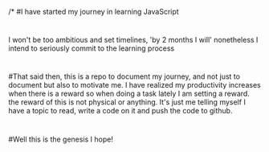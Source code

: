 /*
#I have started my journey in learning JavaScript
#
I won't be too ambitious and set timelines, 'by 2 months I will'
nonetheless I intend to seriously commit to the learning process
#
#That said then, this is a repo to document my journey, and not just to document but also
to motivate me. I have realized my productivity increases when there is a reward so when doing a task lately I am setting a reward. the reward of this is not physical or anything. It's just me telling myself I have a topic to read, write a code on it and push the code to github.
#
#Well this is the genesis I hope!
